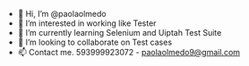 - 👋 Hi, I’m @paolaolmedo
- 👀 I’m interested in working like Tester
- 🌱 I’m currently learning Selenium and Uiptah Test Suite
- 💞️ I’m looking to collaborate on Test cases
- 📫 Contact me. 593999923072 - paolaolmedo9@gmail.com

<!---
paolaolmedo/paolaolmedo is a ✨ special ✨ repository because its `README.md` (this file) appears on your GitHub profile.
You can click the Preview link to take a look at your changes.
--->
